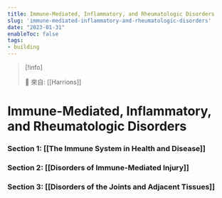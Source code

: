 ```yaml
---
title: Immune-Mediated, Inflammatory, and Rheumatologic Disorders
slug: 'immune-mediated-inflammatory-and-rheumatologic-disorders'
date: "2023-01-31"
enableToc: false
tags:
- building
---
```


> [!info]
>
> 🌱 來自: [[Harrions]]

# Immune-Mediated, Inflammatory, and Rheumatologic Disorders

### Section 1: [[The Immune System in Health and Disease]]

### Section 2: [[Disorders of Immune-Mediated Injury]]

### Section 3: [[Disorders of the Joints and Adjacent Tissues]]

